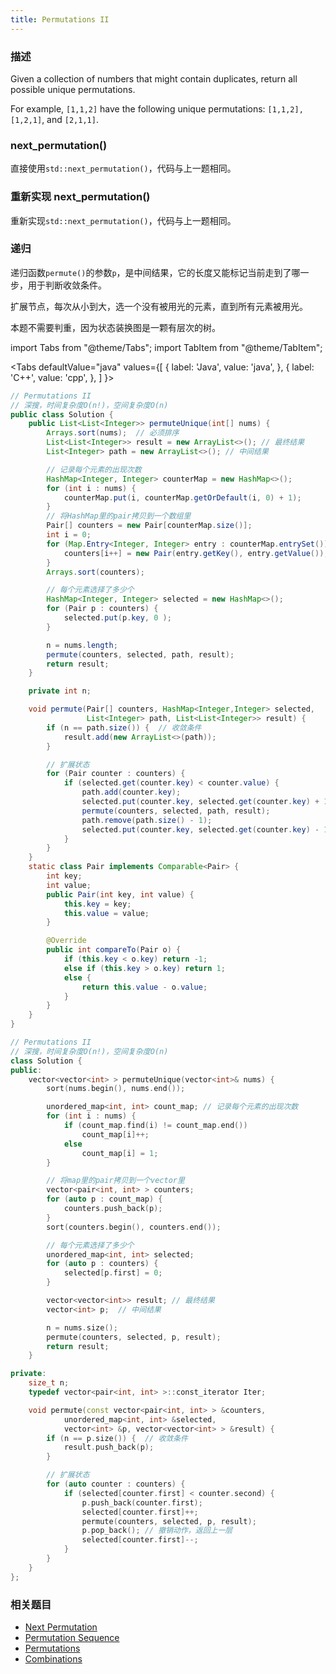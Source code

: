 ```yaml
---
title: Permutations II
---
```


### 描述

Given a collection of numbers that might contain duplicates, return all possible unique permutations.

For example,
`[1,1,2]` have the following unique permutations:
`[1,1,2], [1,2,1]`, and `[2,1,1]`.

### next_permutation()

直接使用`std::next_permutation()`，代码与上一题相同。

### 重新实现 next_permutation()

重新实现`std::next_permutation()`，代码与上一题相同。

### 递归

递归函数`permute()`的参数`p`，是中间结果，它的长度又能标记当前走到了哪一步，用于判断收敛条件。

扩展节点，每次从小到大，选一个没有被用光的元素，直到所有元素被用光。

本题不需要判重，因为状态装换图是一颗有层次的树。

import Tabs from "@theme/Tabs";
import TabItem from "@theme/TabItem";

<Tabs
defaultValue="java"
values={[
{ label: 'Java', value: 'java', },
{ label: 'C++', value: 'cpp', },
]
}>
<TabItem value="java">

```java
// Permutations II
// 深搜，时间复杂度O(n!)，空间复杂度O(n)
public class Solution {
    public List<List<Integer>> permuteUnique(int[] nums) {
        Arrays.sort(nums);  // 必须排序
        List<List<Integer>> result = new ArrayList<>(); // 最终结果
        List<Integer> path = new ArrayList<>(); // 中间结果

        // 记录每个元素的出现次数
        HashMap<Integer, Integer> counterMap = new HashMap<>();
        for (int i : nums) {
            counterMap.put(i, counterMap.getOrDefault(i, 0) + 1);
        }
        // 将HashMap里的pair拷贝到一个数组里
        Pair[] counters = new Pair[counterMap.size()];
        int i = 0;
        for (Map.Entry<Integer, Integer> entry : counterMap.entrySet()) {
            counters[i++] = new Pair(entry.getKey(), entry.getValue());
        }
        Arrays.sort(counters);

        // 每个元素选择了多少个
        HashMap<Integer, Integer> selected = new HashMap<>();
        for (Pair p : counters) {
            selected.put(p.key, 0 );
        }

        n = nums.length;
        permute(counters, selected, path, result);
        return result;
    }

    private int n;

    void permute(Pair[] counters, HashMap<Integer,Integer> selected,
                 List<Integer> path, List<List<Integer>> result) {
        if (n == path.size()) {  // 收敛条件
            result.add(new ArrayList<>(path));
        }

        // 扩展状态
        for (Pair counter : counters) {
            if (selected.get(counter.key) < counter.value) {
                path.add(counter.key);
                selected.put(counter.key, selected.get(counter.key) + 1);
                permute(counters, selected, path, result);
                path.remove(path.size() - 1);
                selected.put(counter.key, selected.get(counter.key) - 1);
            }
        }
    }
    static class Pair implements Comparable<Pair> {
        int key;
        int value;
        public Pair(int key, int value) {
            this.key = key;
            this.value = value;
        }

        @Override
        public int compareTo(Pair o) {
            if (this.key < o.key) return -1;
            else if (this.key > o.key) return 1;
            else {
                return this.value - o.value;
            }
        }
    }
}
```

</TabItem>
<TabItem value="cpp">

```cpp
// Permutations II
// 深搜，时间复杂度O(n!)，空间复杂度O(n)
class Solution {
public:
    vector<vector<int> > permuteUnique(vector<int>& nums) {
        sort(nums.begin(), nums.end());

        unordered_map<int, int> count_map; // 记录每个元素的出现次数
        for (int i : nums) {
            if (count_map.find(i) != count_map.end())
                count_map[i]++;
            else
                count_map[i] = 1;
        }

        // 将map里的pair拷贝到一个vector里
        vector<pair<int, int> > counters;
        for (auto p : count_map) {
            counters.push_back(p);
        }
        sort(counters.begin(), counters.end());

        // 每个元素选择了多少个
        unordered_map<int, int> selected;
        for (auto p : counters) {
            selected[p.first] = 0;
        }

        vector<vector<int>> result; // 最终结果
        vector<int> p;  // 中间结果

        n = nums.size();
        permute(counters, selected, p, result);
        return result;
    }

private:
    size_t n;
    typedef vector<pair<int, int> >::const_iterator Iter;

    void permute(const vector<pair<int, int> > &counters,
            unordered_map<int, int> &selected,
            vector<int> &p, vector<vector<int> > &result) {
        if (n == p.size()) {  // 收敛条件
            result.push_back(p);
        }

        // 扩展状态
        for (auto counter : counters) {
            if (selected[counter.first] < counter.second) {
                p.push_back(counter.first);
                selected[counter.first]++;
                permute(counters, selected, p, result);
                p.pop_back(); // 撤销动作，返回上一层
                selected[counter.first]--;
            }
        }
    }
};
```

</TabItem>
</Tabs>

### 相关题目

- [Next Permutation](../linear-list/array/next-permutation.md)
- [Permutation Sequence](../linear-list/array/permutation-sequence.md)
- [Permutations](permutations.md)
- [Combinations](combinations.md)
